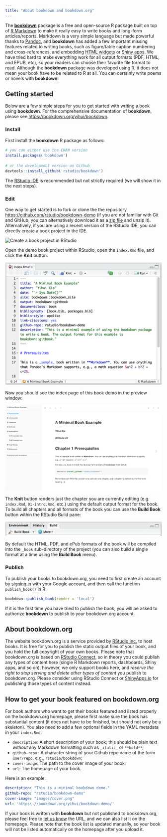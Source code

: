 ```yaml
---
title: "About bookdown and bookdown.org"
---
```


The [**bookdown**](https://github.com/rstudio/bookdown) package is a free and open-source R package built on top of [R Markdown](http://rmarkdown.rstudio.com) to make it really easy to write books and long-form articles/reports. Markdown is a very simple language but made powerful thanks to [Pandoc](http://pandoc.org), and **bookdown** has added a few important missing features related to writing books, such as figure/table caption numbering and cross-references, and embedding [HTML widgets](https://htmlwidgets.org) or [Shiny apps](https://shiny.rstudio.com). We have tried hard to make everything work for all output formats (PDF, HTML, and EPUB, etc), so your readers can choose their favorite file format to read. Although the **bookdown** package was developed using R, it does not mean your book have to be related to R at all. You can certainly write poems or novels with **bookdown**!

## Getting started

Below are a few simple steps for you to get started with writing a book using **bookdown**. For the comprehensive documentation of **bookdown**, please see <https://bookdown.org/yihui/bookdown>.

### Install

First install the **bookdown** R package as follows:

```r
# you can either use the CRAN version
install.packages('bookdown')

# or the development version on Github
devtools::install_github('rstudio/bookdown')
```

The [RStudio IDE](https://www.rstudio.com/products/rstudio/download/preview/) is recommended but not strictly required (we will show it in the next steps).

### Edit

One way to get started is to fork or clone the the repository <https://github.com/rstudio/bookdown-demo> (if you are not familiar with Git and GitHub, you can alternatively download it as a [zip file](https://github.com/rstudio/bookdown-demo/archive/master.zip) and unzip it). Alternatively, if you are using a recent version of the RStudio IDE, you can directly create a book project in the IDE.

![Create a book project in RStudio](https://user-images.githubusercontent.com/163582/42904357-6a41de3e-8a9a-11e8-87d1-fee8b85a2dfc.png)

Open the demo book project within RStudio, open the `index.Rmd` file, and click the **Knit** button:

![Knit index.Rmd in a bookdown project](/images/knit-book.png)

Now you should see the index page of this book demo in the preview window:

![](/images/preview-book.png)

The **Knit** button renders just the chapter you are currently editing (e.g. `index.Rmd`, `01-intro.Rmd`, etc.) using the default output format for the book. To build all chapters and all formats of the book you can use the **Build Book** button within the RStudio Build pane:

![Build book](/images/build-book.png)

By default the HTML, PDF, and ePub formats of the book will be compiled into the `_book` sub-directory of the project (you can also build a single format at a time using the **Build Book** menu).

### Publish

To publish your books to bookdown.org, you need to first create an account by [signing in](/connect/) with your Google account, and then call the function `publish_book()` in R:

```r
bookdown::publish_book(render = 'local')
```

If it is the first time you have tried to publish the book, you will be asked to authorize **bookdown** to publish to your bookdown.org account.

## About bookdown.org

The website bookdown.org is a service provided by [RStudio Inc.](https://www.rstudio.com) to host books. It is free for you to publish the static output files of your book, and you hold the full copyright of your own books. Please note that bookdown.org is based on [RStudio Connect](https://www.rstudio.com/products/connect/), so in theory you could publish any types of content here (single R Markdown reports, dashboards, Shiny apps, and so on), however, we only support books here, and _reserve the right to stop serving and delete other types of content_ you publish to bookdown.org. Please consider using RStudio Connect or [ShinyApps.io](https://www.shinyapps.io) for publishing those types of content instead.

## How to get your book featured on bookdown.org

For book authors who want to get their books featured and listed properly on the bookdown.org homepage, please first make sure the book has substantial content (it does not have to be finished, but should not only be a skeleton). You also need to add a few optional fields in the YAML metadata in your `index.Rmd`:

- `description`: A short description of your book; this should be plain text _without_ any Markdown formatting such as `_italic_` or `**bold**`;
- `github-repo:` A character string of your Github repo name of the form `user/repo`, e.g., `rstudio/bookdown`;
- `cover-image`: The path to the cover image of your book;
- `url`: The homepage of your book.

Here is an example:

```yaml
description: "This is a minimal bookdown demo."
github-repo: "rstudio/bookdown-demo"
cover-image: "images/cover.png"
url: 'https\://bookdown.org/yihui/bookdown-demo/'
```

If your book is written with **bookdown** but not published to bookdown.org, please feel free to [let us know](https://github.com/rstudio/bookdown/issues) the URL, and we can also list it on the homepage. Please note that the book list is updated manually, so your book will not be listed automatically on the homepage after you upload it.

